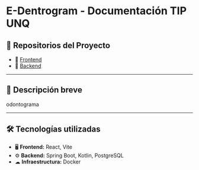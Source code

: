# E-Dentrogram - Documentación TIP UNQ


## 📌 Repositorios del Proyecto
- 🔹 [Frontend](https://github.com/Luqui87/E-Dentrogram-Frontend-TIP-UNQ)
- 🔹 [Backend](https://github.com/Luqui87/E-Dentrogram-Backend-TIP-UNQ)

---

## 🎯 Descripción breve
odontograma 

---

## 🛠 Tecnologías utilizadas

- 🖥 **Frontend:** React, Vite
- ⚙ **Backend:** Spring Boot, Kotlin, PostgreSQL
- ☁ **Infraestructura:** Docker



